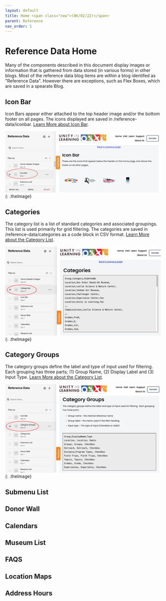 ```yaml
---
layout: default
title: Home <span class="new">(06/02/22)</span>
parent: Reference
nav_order: 1
---
```


# Reference Data Home

Many of the components described in this document display images or information that
is gathered from data stored (in various forms) in other blogs.  Most of the reference data
blog items are within a blog identifed as "Reference Data".  However there are exceptions, such as Flex Boxes, which are saved in a spearate Blog.

## Icon Bar

Icon Bars appear either attached to the top header image and/or the bottom footer on
all pages.  The icons displayed are saved in /reference-data/iconbar.  [Learn More about Icon Bar](../reference/reficonbar.html).

![Alt Editing IconBar](../../assets/images/referenceiconbar.jpg "Editing IconBar"){: .theImage}

## Categories

The category list is a list of standard categories and associated groupings.  This list is
used primarily for grid filtering.  The categories are saved in /reference-data/categories as
a code block in CSV format. [Learn More about the Category List](../reference/refcategories.html).

![Alt Categories](../../assets/images/referencecategories.jpg "Categories"){: .theImage}

## Category Groups

The category groups define the label and type of input used for filtering.  Each grouping has three parts; (1) Group Name, (2) Display Label and (3) Input Type. [Learn More about the Category List](../reference/refcatgroups.html).

![Alt Category Groups](../../assets/images/referencecatgroups.jpg "Category Groups"){: .theImage}

## Submenu List

## Donor Wall

## Calendars

## Museum List

## FAQS

## Location Maps

## Address Hours
